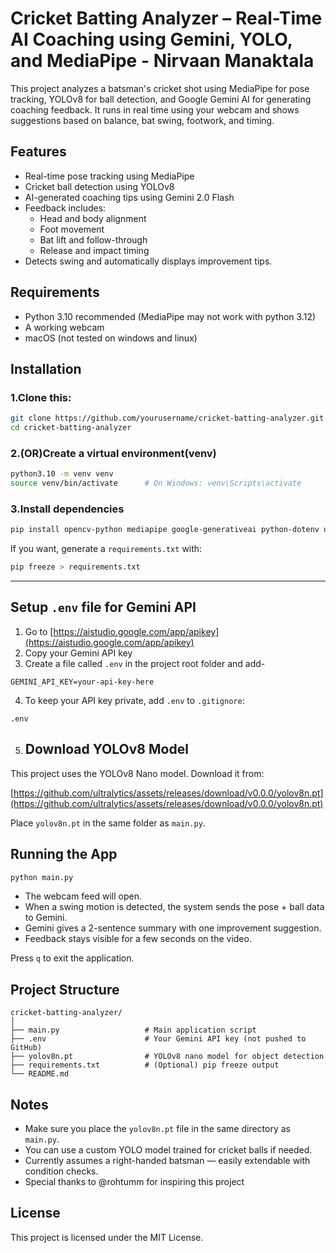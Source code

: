 # Cricket Batting Analyzer – Real-Time AI Coaching using Gemini, YOLO, and MediaPipe - Nirvaan Manaktala

This project analyzes a batsman's cricket shot using MediaPipe for pose tracking, YOLOv8 for ball detection, and Google Gemini AI for generating coaching feedback. It runs in real time using your webcam and shows suggestions based on balance, bat swing, footwork, and timing.


## Features

- Real-time pose tracking using MediaPipe
- Cricket ball detection using YOLOv8
- AI-generated coaching tips using Gemini 2.0 Flash
- Feedback includes:
  - Head and body alignment
  - Foot movement
  - Bat lift and follow-through
  - Release and impact timing
- Detects swing and automatically displays improvement tips.


## Requirements

- Python 3.10 recommended (MediaPipe may not work with python 3.12)
- A working webcam
- macOS (not tested on windows and linux)


## Installation

### 1.Clone this:

```bash
git clone https://github.com/yourusername/cricket-batting-analyzer.git
cd cricket-batting-analyzer
```

### 2.(OR)Create a virtual environment(venv)

```bash
python3.10 -m venv venv
source venv/bin/activate      # On Windows: venv\Scripts\activate
```

### 3.Install dependencies

```bash
pip install opencv-python mediapipe google-generativeai python-dotenv ultralytics
```

If you want, generate a `requirements.txt` with:

```bash
pip freeze > requirements.txt
```

---

## Setup `.env` file for Gemini API

1. Go to [https://aistudio.google.com/app/apikey](https://aistudio.google.com/app/apikey)
2. Copy your Gemini API key
3. Create a file called `.env` in the project root folder and add-

```
GEMINI_API_KEY=your-api-key-here
```

4. To keep your API key private, add `.env` to `.gitignore`:

```
.env
```
5. ## Download YOLOv8 Model

This project uses the YOLOv8 Nano model. Download it from:

[https://github.com/ultralytics/assets/releases/download/v0.0.0/yolov8n.pt](https://github.com/ultralytics/assets/releases/download/v0.0.0/yolov8n.pt)

Place `yolov8n.pt` in the same folder as `main.py`.



## Running the App

```bash
python main.py
```

- The webcam feed will open.
- When a swing motion is detected, the system sends the pose + ball data to Gemini.
- Gemini gives a 2-sentence summary with one improvement suggestion.
- Feedback stays visible for a few seconds on the video.

Press `q` to exit the application.


## Project Structure

```
cricket-batting-analyzer/
│
├── main.py                   # Main application script
├── .env                      # Your Gemini API key (not pushed to GitHub)
├── yolov8n.pt                # YOLOv8 nano model for object detection
├── requirements.txt          # (Optional) pip freeze output
└── README.md
```


## Notes

- Make sure you place the `yolov8n.pt` file in the same directory as `main.py`.
- You can use a custom YOLO model trained for cricket balls if needed.
- Currently assumes a right-handed batsman — easily extendable with condition checks.
- Special thanks to @rohtumm for inspiring this project


## License

This project is licensed under the MIT License.


